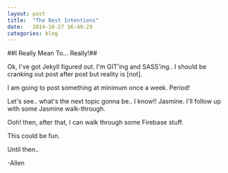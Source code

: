```yaml
---
layout: post
title:  "The Best Intentions"
date:   2014-10-27 16:49:29
categories: blog
---
```

##I Really Mean To... Really!##

Ok, I've got Jekyll figured out. I'm GIT'ing and SASS'ing.. I should be cranking out post after post but reality is [not].

I am going to post something at minimum once a week. Period!

Let's see.. what's the next topic gonna be.. I know!! Jasmine.
I'll follow up with some Jasmine walk-through.

Ooh! then, after that, I can walk through some Firebase stuff.

This could be fun.

Until then..

-Allen